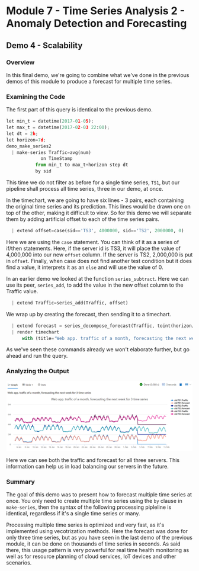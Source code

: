 # Module 7 - Time Series Analysis 2 - Anomaly Detection and Forecasting

## Demo 4 - Scalability

### Overview

In this final demo, we're going to combine what we've done in the previous demos of this module to produce a forecast for multiple time series.

### Examining the Code

The first part of this query is identical to the previous demo.

```python
let min_t = datetime(2017-01-05);
let max_t = datetime(2017-02-03 22:00);
let dt = 2h;
let horizon=7d;
demo_make_series2
  | make-series Traffic=avg(num)
             on TimeStamp
           from min_t to max_t+horizon step dt
           by sid
```

This time we do not filter as before for a single time series, `TS1`, but our pipeline shall process all time series, three in our demo, at once.

In the timechart, we are going to have six lines - 3 pairs, each containing the original time series and its prediction. This lines would be drawn one on top of the other, making it difficult to view. So for this demo we will separate them by adding artificial offset to each of the time series pairs.

```python
  | extend offset=case(sid=='TS3', 4000000, sid=='TS2', 2000000, 0)
```

Here we are using the `case` statement. You can think of it as a series of if/then statements. Here, if the server id is TS3, it will place the value of 4,000,000 into our new `offset` column. If the server is TS2, 2,000,000 is put in `offset`. Finally, when case does not find another test condition but it does find a value, it interprets it as an `else` and will use the value of 0.

In an earlier demo we looked at the function `series_subtract`. Here we can use its peer, `series_add`, to add the value in the new offset column to the Traffic value.

```python
  | extend Traffic=series_add(Traffic, offset)
```

We wrap up by creating the forecast, then sending it to a timechart.

```python
  | extend forecast = series_decompose_forecast(Traffic, toint(horizon/dt))
  | render timechart
      with (title='Web app. traffic of a month, forecasting the next week for 3 time series')  
```

As we've seen these commands already we won't elaborate further, but go ahead and run the query.

### Analyzing the Output

![Multiforecast Chart](./media/m07-d04-i01-multi-forecast.png)

Here we can see both the traffic and forecast for all three servers. This information can help us in load balancing our servers in the future.

### Summary

 The goal of this demo was to present how to forecast multiple time series at once. You only need to create multiple time series using the `by` clause in `make-series`, then the syntax of the following processing pipleline is identical, regardless if it's a single time series or many. 
 
 Processing multiple time series is optimized and very fast, as it's implemented using vecotrization methods. Here the forecast was done for only three time series, but as you have seen in the last demo of the previous module, it can be done on thousands of time series in seconds. As said there, this usage pattern is very powerful for real time health monitoring as well as for resource planning of cloud services, IoT devices and other scenarios.
